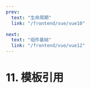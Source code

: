 ```yaml
---
prev:
  text: "生命周期"
  link: "/frontend/vue/vue10"

next:
  text: "组件基础"
  link: "/frontend/vue/vue12"
---
```


# 11. 模板引用